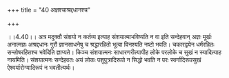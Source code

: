 +++
title = "40 अज्ञश्चाश्रद्दधानश्च"

+++
  
  
।।4.40।। अत्र मदुक्तौ संशयो न कर्तव्य इत्याह संशयात्माभविष्यति न वा इति
सन्देहवान् अज्ञः मूर्खः अनात्मज्ञः अश्रद्दधानः गुरौ ज्ञानसाधनेषु च
श्रद्धारहितो भूत्वा विनश्यति नष्टो भवति। चकारद्वयेन धर्मरहितः
सन्तोषरहितश्च भवेदिति ज्ञाप्यते। किञ्च संशयात्मनः साधारणरीत्यापीह लोके
परलोके च सुखं न स्यादित्याह नायमिति। संशयात्मनः सन्देहवतः अयं लोकः
पशुपुत्रादिरूपो न सिद्धो भवति न परः स्वर्गादिरूपसुखं
ऐश्वर्यारोग्यादिरूपं न भवतीत्यर्थः।  
  
